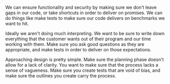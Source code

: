 We can ensure functionality and security by making sure we don't leave gaps in our code, or take shortcuts in order to deliver on promises. We can do things like make tests to make sure our code delivers on benchmarks we want to hit.

Ideally we aren't doing much interpreting. We want to be sure to write down everything that the customer wants out of their program and our time working with them. Make sure you ask good questions as they are appropriate, and make tests in order to deliver on those expectations.

Approaching design is pretty simple. Make sure the planning phase doesn't allow for a lack of clarity. You want to make sure that the process lacks a sense of vagueness. Make sure you create tests that are void of bias, and make sure the outlines you create carry the process.

